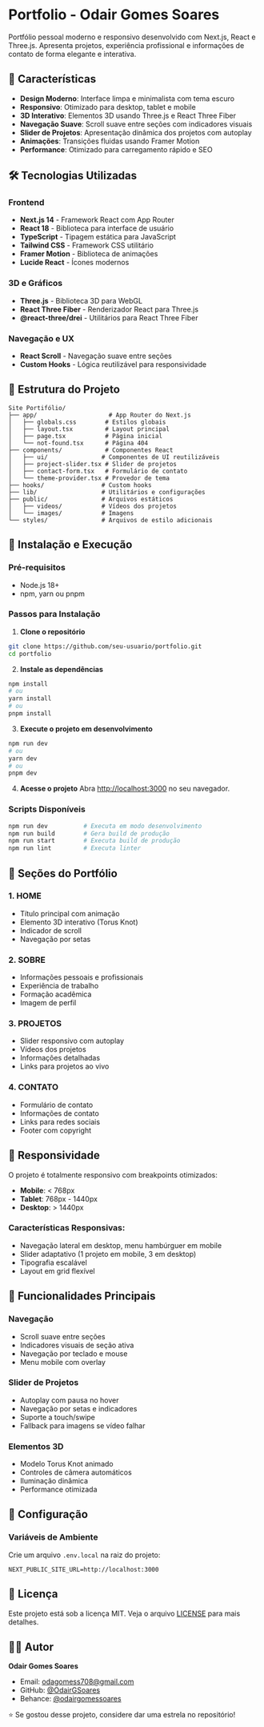 # Portfolio - Odair Gomes Soares

Portfólio pessoal moderno e responsivo desenvolvido com Next.js, React e Three.js. Apresenta projetos, experiência profissional e informações de contato de forma elegante e interativa.

## 🚀 Características

- **Design Moderno**: Interface limpa e minimalista com tema escuro
- **Responsivo**: Otimizado para desktop, tablet e mobile
- **3D Interativo**: Elementos 3D usando Three.js e React Three Fiber
- **Navegação Suave**: Scroll suave entre seções com indicadores visuais
- **Slider de Projetos**: Apresentação dinâmica dos projetos com autoplay
- **Animações**: Transições fluidas usando Framer Motion
- **Performance**: Otimizado para carregamento rápido e SEO

## 🛠️ Tecnologias Utilizadas

### Frontend
- **Next.js 14** - Framework React com App Router
- **React 18** - Biblioteca para interface de usuário
- **TypeScript** - Tipagem estática para JavaScript
- **Tailwind CSS** - Framework CSS utilitário
- **Framer Motion** - Biblioteca de animações
- **Lucide React** - Ícones modernos

### 3D e Gráficos
- **Three.js** - Biblioteca 3D para WebGL
- **React Three Fiber** - Renderizador React para Three.js
- **@react-three/drei** - Utilitários para React Three Fiber

### Navegação e UX
- **React Scroll** - Navegação suave entre seções
- **Custom Hooks** - Lógica reutilizável para responsividade

## 📁 Estrutura do Projeto

```
Site Portifólio/
├── app/                    # App Router do Next.js
│   ├── globals.css        # Estilos globais
│   ├── layout.tsx         # Layout principal
│   ├── page.tsx           # Página inicial
│   └── not-found.tsx      # Página 404
├── components/            # Componentes React
│   ├── ui/               # Componentes de UI reutilizáveis
│   ├── project-slider.tsx # Slider de projetos
│   ├── contact-form.tsx   # Formulário de contato
│   └── theme-provider.tsx # Provedor de tema
├── hooks/                # Custom hooks
├── lib/                  # Utilitários e configurações
├── public/               # Arquivos estáticos
│   ├── videos/           # Vídeos dos projetos
│   └── images/           # Imagens
└── styles/               # Arquivos de estilo adicionais
```

## 🚀 Instalação e Execução

### Pré-requisitos
- Node.js 18+ 
- npm, yarn ou pnpm

### Passos para Instalação

1. **Clone o repositório**
```bash
git clone https://github.com/seu-usuario/portfolio.git
cd portfolio
```

2. **Instale as dependências**
```bash
npm install
# ou
yarn install
# ou
pnpm install
```

3. **Execute o projeto em desenvolvimento**
```bash
npm run dev
# ou
yarn dev
# ou
pnpm dev
```

4. **Acesse o projeto**
Abra [http://localhost:3000](http://localhost:3000) no seu navegador.

### Scripts Disponíveis

```bash
npm run dev          # Executa em modo desenvolvimento
npm run build        # Gera build de produção
npm run start        # Executa build de produção
npm run lint         # Executa linter
```

## 🎨 Seções do Portfólio

### 1. **HOME**
- Título principal com animação
- Elemento 3D interativo (Torus Knot)
- Indicador de scroll
- Navegação por setas

### 2. **SOBRE**
- Informações pessoais e profissionais
- Experiência de trabalho
- Formação acadêmica
- Imagem de perfil

### 3. **PROJETOS**
- Slider responsivo com autoplay
- Vídeos dos projetos
- Informações detalhadas
- Links para projetos ao vivo

### 4. **CONTATO**
- Formulário de contato
- Informações de contato
- Links para redes sociais
- Footer com copyright

## 📱 Responsividade

O projeto é totalmente responsivo com breakpoints otimizados:

- **Mobile**: < 768px
- **Tablet**: 768px - 1440px  
- **Desktop**: > 1440px

### Características Responsivas:
- Navegação lateral em desktop, menu hambúrguer em mobile
- Slider adaptativo (1 projeto em mobile, 3 em desktop)
- Tipografia escalável
- Layout em grid flexível

## 🎯 Funcionalidades Principais

### Navegação
- Scroll suave entre seções
- Indicadores visuais de seção ativa
- Navegação por teclado e mouse
- Menu mobile com overlay

### Slider de Projetos
- Autoplay com pausa no hover
- Navegação por setas e indicadores
- Suporte a touch/swipe
- Fallback para imagens se vídeo falhar

### Elementos 3D
- Modelo Torus Knot animado
- Controles de câmera automáticos
- Iluminação dinâmica
- Performance otimizada

## 🔧 Configuração

### Variáveis de Ambiente
Crie um arquivo `.env.local` na raiz do projeto:

```env
NEXT_PUBLIC_SITE_URL=http://localhost:3000
```

## 📄 Licença

Este projeto está sob a licença MIT. Veja o arquivo [LICENSE](LICENSE) para mais detalhes.

## 👨‍💻 Autor

**Odair Gomes Soares**
- Email: odagomess708@gmail.com
- GitHub: [@OdairGSoares](https://github.com/OdairGSoares)
- Behance: [@odairgomessoares](https://www.behance.net/odairgomessoares)

⭐ Se gostou desse projeto, considere dar uma estrela no repositório!
